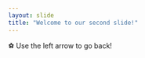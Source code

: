```yaml
---
layout: slide
title: "Welcome to our second slide!"
---
```

:soccer:
Use the left arrow to go back!
